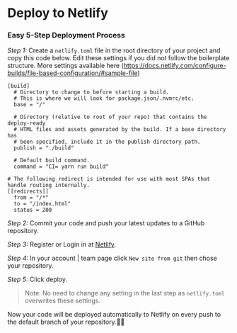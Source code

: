 
# Deploy to Netlify

### Easy 5-Step Deployment Process

_Step 1:_ Create a `netlify.toml` file in the root directory of your project and copy this code below. Edit these settings if you did not follow the boilerplate structure. More settings available here (https://docs.netlify.com/configure-builds/file-based-configuration/#sample-file)

```
[build]
  # Directory to change to before starting a build.
  # This is where we will look for package.json/.nvmrc/etc.
  base = "/"

  # Directory (relative to root of your repo) that contains the deploy-ready
  # HTML files and assets generated by the build. If a base directory has
  # been specified, include it in the publish directory path.
  publish = "./build"

  # Default build command.
  command = "CI= yarn run build"

# The following redirect is intended for use with most SPAs that handle routing internally.
[[redirects]]
  from = "/*"
  to = "/index.html"
  status = 200
```

_Step 2:_ Commit your code and push your latest updates to a GitHub repository.

_Step 3:_ Register or Login in at [Netlify](https://app.netlify.com/).

_Step 4:_ In your account | team page click `New site from git` then chose your repository.

_Step 5:_ Click deploy.

> Note: No need to change any setting in the last step as `netlify.toml` overwrites these settings.

Now your code will be deployed automatically to Netlify on every push to the default branch of your repository.🥳🥳
